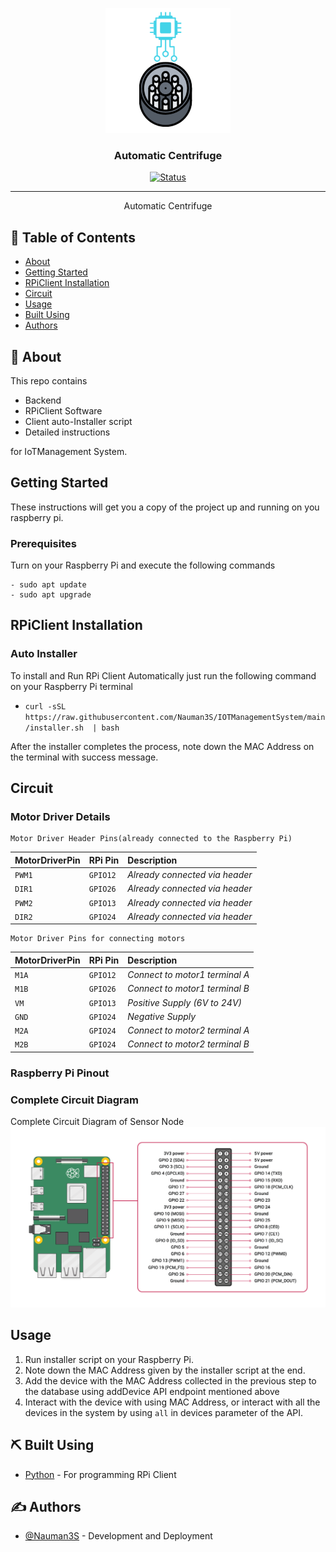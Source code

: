 <p align="center">
  <a href="" rel="noopener">
 <img width=200px height=200px src="Circuit/autoCentrifuge.png" alt="Project logo"></a>
</p>

<h3 align="center">Automatic Centrifuge</h3>

<div align="center">

[![Status](https://img.shields.io/badge/status-active-success.svg)]()


</div>

---


<p align="center"> Automatic Centrifuge
    <br> 
</p>

## 📝 Table of Contents

- [About](#about)
- [Getting Started](#getting_started)
- [RPiClient Installation](#Installation)
- [Circuit](#circuit)
- [Usage](#usage)
- [Built Using](#built_using)
- [Authors](#authors)


## 🧐 About <a name = "about"></a>

This repo contains

- Backend
- RPiClient Software
- Client auto-Installer script
- Detailed instructions

for IoTManagement System.



## Getting Started <a name = "getting_started"></a>

These instructions will get you a copy of the project up and running on you raspberry pi.

### Prerequisites

Turn on your Raspberry Pi and execute the following commands

```
- sudo apt update
- sudo apt upgrade
```

## RPiClient Installation <a name = "Installation"></a>


### Auto Installer
To install and Run RPi Client Automatically just run the following command on your Raspberry Pi terminal

- ```curl -sSL  https://raw.githubusercontent.com/Nauman3S/IOTManagementSystem/main/installer.sh  | bash```

After the installer completes the process, note down the MAC Address on the terminal with success message.





## Circuit <a name = "circuit"></a>


### Motor Driver Details

```http
Motor Driver Header Pins(already connected to the Raspberry Pi)
```

| MotorDriverPin | RPi Pin | Description | 
| :--- | :--- | :--- |
| `PWM1` | `GPIO12` | *Already connected via header*  |
| `DIR1` | `GPIO26` | *Already connected via header*  |
| `PWM2` | `GPIO13` | *Already connected via header*  |
| `DIR2` | `GPIO24` | *Already connected via header*  |


```http
Motor Driver Pins for connecting motors
```

| MotorDriverPin | RPi Pin | Description | 
| :--- | :--- | :--- |
| `M1A` | `GPIO12` | *Connect to motor1 terminal A*  |
| `M1B` | `GPIO26` | *Connect to motor1 terminal B*  |
| `VM` | `GPIO13` | *Positive Supply (6V to 24V)*  |
| `GND` | `GPIO24` | *Negative Supply*  |
| `M2A` | `GPIO24` | *Connect to motor2 terminal A*  |
| `M2B` | `GPIO24` | *Connect to motor2 terminal B*  |




### Raspberry Pi Pinout


### Complete Circuit Diagram

Complete Circuit Diagram of Sensor Node
![RPiPinout](Circuit/pinout.png)

## Usage <a name = "usage"></a>

1.  Run installer script on your Raspberry Pi.
2.  Note down the MAC Address given by the installer script at the end.
3.  Add the device with the MAC Address collected in the previous step to the database using addDevice API endpoint mentioned above
4.  Interact with the device with using MAC Address, or interact with all the devices in the system by using `all` in devices parameter of the API.

## ⛏️ Built Using <a name = "built_using"></a>

- [Python](https://www.python.org/) - For programming RPi Client
  
<!-- ## Demo Videos <a name = "demo"></a>

- Complete Demo Part 1: https://youtu.be/d15zIwMxJ3w
- - This is a part 1 of complete demo of IoT Management System, showing how to install the Client on Raspberry Pi and run it.
- Complete Demo Part 2: https://youtu.be/kUgdPix0l-g
- - Part 2 of complete demo showing how to interact with all the devices or specific devices in the system using API. -->

## ✍️ Authors <a name = "authors"></a>

- [@Nauman3S](https://github.com/Nauman3S) - Development and Deployment
